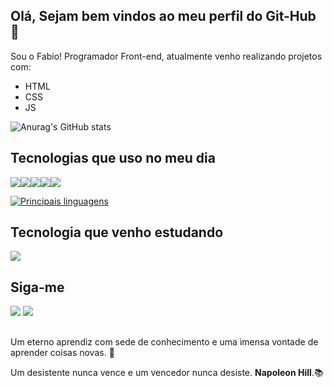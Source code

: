 ## Olá, Sejam bem vindos ao meu perfil do Git-Hub 👋

Sou o Fabio! Programador Front-end, atualmente venho realizando projetos com:

- HTML
- CSS
- JS

![Anurag's GitHub stats](https://github-readme-stats.vercel.app/api?username=Fabiosilva112&show_icons=true&theme=radical)

## Tecnologias que uso no meu dia

<img src="https://img.shields.io/badge/HTML-239120?style=for-the-badge&logo=html5&logoColor=white"><img src="https://img.shields.io/badge/CSS3-1572B6?style=for-the-badge&logo=css3&logoColor=white"><img src="https://img.shields.io/badge/JavaScript-F7DF1E?style=for-the-badge&logo=javascript&logoColor=black"><img src="https://img.shields.io/badge/Bootstrap-563D7C?style=for-the-badge&logo=bootstrap&logoColor=white"><img src="https://img.shields.io/badge/GIT-E44C30?style=for-the-badge&logo=git&logoColor=white">

[![Principais linguagens](https://github-readme-stats.vercel.app/api/top-langs/?username=Fabiosilva112&hide_progress=false)](https://github.com/anuraghazra/github-readme-stats)

## Tecnologia que venho estudando

<img src="https://img.shields.io/badge/React-20232A?style=for-the-badge&logo=react&logoColor=61DAFB">

## Siga-me

<a href="https://www.instagram.com/fabio_silva127/" target="_blank"><img src="https://img.shields.io/badge/Instagram-E4405F?style=for-the-badge&logo=instagram&logoColor=white"></a> <a href="https://www.linkedin.com/in/fabio-da-silva-salustiano/" target="_blank"><img src="https://img.shields.io/badge/LinkedIn-0077B5?style=for-the-badge&logo=linkedin&logoColor=white"></a>
##
Um eterno aprendiz com sede de conhecimento e uma imensa vontade de aprender coisas novas. :wrench:

Um desistente nunca vence e um vencedor nunca desiste. <b>Napoleon Hill</b>.:books:


